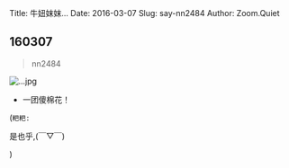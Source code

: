 Title: 牛妞妺妺...
Date: 2016-03-07
Slug: say-nn2484
Author: Zoom.Quiet


## 160307
> nn2484

![...jpg](http://zoomquiet.qiniucdn.com/niuniu-albums/nn2016/160307-nn2484.jpg?imageView2/2/w/420)

- 一团傻棉花！

(`粑粑:` 

是也乎,(￣▽￣)


)
